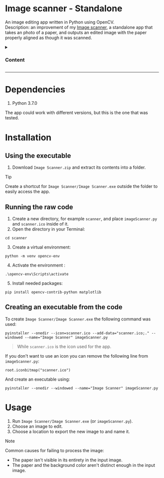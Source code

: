 # Image scanner - Standalone

An image editing app written in Python using OpenCV.<br>
Description: an improvement of my [Image scanner](https://github.com/ElenaChes/Python-Image-scanner), a standalone app that takes an photo of a paper, and outputs an edited image with the paper properly aligned as though it was scanned.

<details>
  <summary><h3>Content</h3></summary>

- [Dependencies](#dependencies)
- [Installation](#installation)
  - [Using the executable](#using-the-executable)
  - [Running the raw code](#running-the-raw-code)
  - [Creating an executable from the code](#creating-an-executable-from-the-code)
- [Usage](#usage)

</details>
<hr>

# Dependencies

1. Python 3.7.0

The app could work with different versions, but this is the one that was tested.

# Installation

## Using the executable

1. Download `Image Scanner.zip` and extract its contents into a folder.

> [!TIP]
> Create a shortcut for `Image Scanner/Image Scanner.exe` outside the folder to easily access the app.

## Running the raw code

1. Create a new directory, for example `scanner`, and place `imageScanner.py` and `scanner.ico` inside of it.
2. Open the directory in your Terminal:

```
cd scanner
```

3. Create a virtual environment:

```
python -m venv opencv-env
```

4. Activate the environment :

```
.\opencv-env\Scripts\activate
```

5. Install needed packages:

```
pip install opencv-contrib-python matplotlib
```

## Creating an executable from the code

To create `Image Scanner/Image Scanner.exe` the following command was used:

```
pyinstaller --onedir --icon=scanner.ico --add-data="scanner.ico;." --windowed --name="Image Scanner" imageScanner.py
```

> While `scanner.ico` is the icon used for the app.

If you don't want to use an icon you can remove the following line from `imageScanner.py`:

```
root.iconbitmap("scanner.ico")
```

And create an executable using:

```
pyinstaller --onedir --windowed --name="Image Scanner" imageScanner.py
```

# Usage

1. Run `Image Scanner/Image Scanner.exe` (or `imageScanner.py`).
2. Choose an image to edit.
3. Choose a location to export the new image to and name it.

> [!NOTE]
> Common causes for failing to process the image:
> - The paper isn't visible in its entirety in the input image.
> - The paper and the background color aren't distinct enough in the input image.
